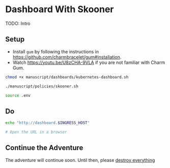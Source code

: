 # Dashboard With Skooner

TODO: Intro

## Setup

* Install `gum` by following the instructions in https://github.com/charmbracelet/gum#installation.
* Watch https://youtu.be/U8zCHA-9VLA if you are not familiar with Charm Gum.

```bash
chmod +x manuscript/dashboards/kubernetes-dashboard.sh

./manuscript/policies/skooner.sh

source .env
```

## Do

```bash
echo "http://dashboard.$INGRESS_HOST"

# Open the URL in a browser
```

## Continue the Adventure

The adventure will continue soon. Until then, please [destroy everything](../destroy/observability.md)
